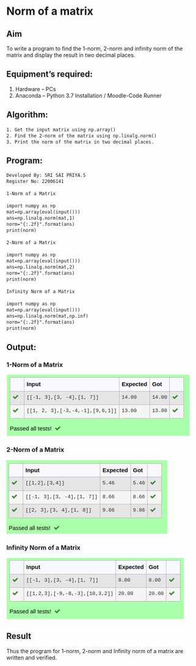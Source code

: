 # Norm of a matrix
## Aim
To write a program to find the 1-norm, 2-norm and infinity norm of the matrix and display the result in two decimal places.
## Equipment’s required:
1.	Hardware – PCs
2.	Anaconda – Python 3.7 Installation / Moodle-Code Runner
## Algorithm:
	1. Get the input matrix using np.array()   
    2. Find the 2-norm of the matrix using np.linalg.norm()
	3. Print the norm of the matrix in two decimal places.
	
## Program:
```
Developed By: SRI SAI PRIYA.S
Register No: 22006141

1-Norm of a Matrix

import numpy as np
mat=np.array(eval(input()))
ans=np.linalg.norm(mat,1)
norm="{:.2f}".format(ans)
print(norm)

2-Norm of a Matrix

import numpy as np
mat=np.array(eval(input()))
ans=np.linalg.norm(mat,2)
norm="{:.2f}".format(ans)
print(norm)

Infinity Norm of a Matrix

import numpy as np
mat=np.array(eval(input()))
ans=np.linalg.norm(mat,np.inf)
norm="{:.2f}".format(ans)
print(norm)

```
## Output:
### 1-Norm of a Matrix
![output](/Screenshot%20from%202023-01-29%2010-22-24.png)

### 2-Norm of a Matrix
![output](/Screenshot%20from%202023-01-29%2010-23-27.png)

### Infinity Norm of a Matrix
![output](/Screenshot%20from%202023-01-29%2010-24-26.png)

## Result
Thus the program for 1-norm, 2-norm and Infinity norm of a matrix are written and verified.
